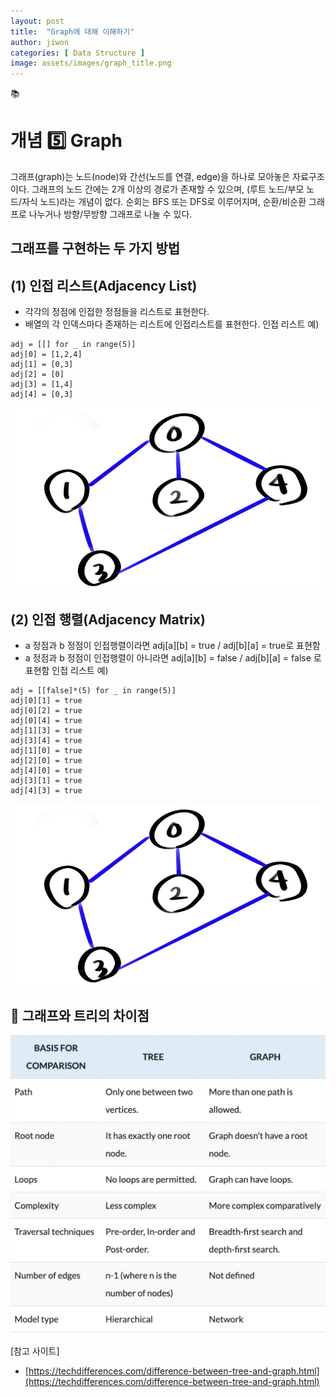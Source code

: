```yaml
---
layout: post
title:  "Graph에 대해 이해하기"
author: jiwon
categories: [ Data Structure ]
image: assets/images/graph_title.png
---
```

📚  
# 개념 5️⃣ Graph
그래프(graph)는 노드(node)와 간선(노드를 연결, edge)을 하나로 모아놓은 자료구조이다. 그래프의 노드 간에는 2개 이상의 경로가 존재할 수 있으며, (루트 노드/부모 노드/자식 노드)라는 개념이 없다. 순회는 BFS 또는 DFS로 이루어지며, 순환/비순환 그래프로 나누거나 방향/무방향 그래프로 나눌 수 있다. 

## 그래프를 구현하는 두 가지 방법 
## (1) 인접 리스트(Adjacency List)
* 각각의 정점에 인접한 정점들을 리스트로 표현한다. 
* 배열의 각 인덱스마다 존재하는 리스트에 인접리스트를 표현한다.
인접 리스트 예)
```
adj = [[] for _ in range(5)]
adj[0] = [1,2,4]
adj[1] = [0,3]
adj[2] = [0]
adj[3] = [1,4]
adj[4] = [0,3]
```
<p align="center"><img src="/assets/images/graph_1.png"></p>  


## (2) 인접 행렬(Adjacency Matrix)
* a 정점과 b 정점이 인접행렬이라면 adj[a][b] = true / adj[b][a] = true로 표현함
* a 정점과 b 정점이 인접행렬이 아니라면 adj[a][b] = false / adj[b][a] = false 로 표현함
인접 리스트 예)
```
adj = [[false]*(5) for _ in range(5)]
adj[0][1] = true
adj[0][2] = true
adj[0][4] = true
adj[1][3] = true
adj[3][4] = true
adj[1][0] = true
adj[2][0] = true
adj[4][0] = true
adj[3][1] = true
adj[4][3] = true
```
<p align="center"><img src="/assets/images/graph_1.png"></p>  

## 🌟 그래프와 트리의 차이점
<p align="center"><img src="/assets/images/treevsgraph.png"></p>




[참고 사이트]  
- [https://techdifferences.com/difference-between-tree-and-graph.html](https://techdifferences.com/difference-between-tree-and-graph.html)
